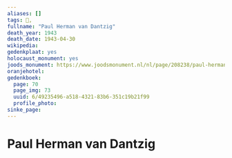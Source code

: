 ```yaml
---
aliases: []
tags: 👤, 
fullname: "Paul Herman van Dantzig"
death_year: 1943
death_date: 1943-04-30
wikipedia:
gedenkplaat: yes
holocaust_monument: yes
joods_monument: https://www.joodsmonument.nl/nl/page/208238/paul-herman-van-dantzig
oranjehotel:
gedenkboek:
  page: 70
  page_img: 73
  uuid: 6/49235496-a518-4321-83b6-351c19b21f99
  profile_photo: 
sinke_page:
---
```


# Paul Herman van Dantzig
